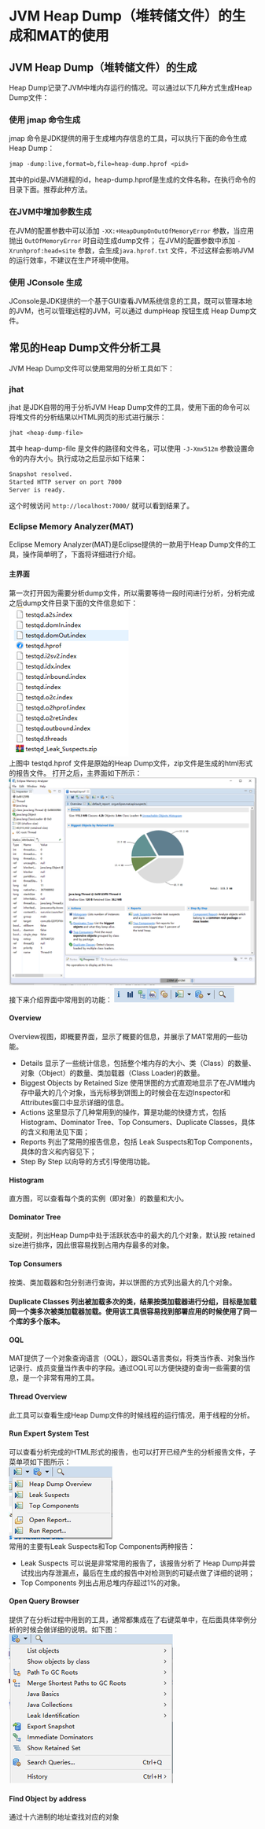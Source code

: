 # JVM Heap Dump（堆转储文件）的生成和MAT的使用
## JVM Heap Dump（堆转储文件）的生成
Heap Dump记录了JVM中堆内存运行的情况。可以通过以下几种方式生成Heap Dump文件：
### 使用 jmap 命令生成
jmap 命令是JDK提供的用于生成堆内存信息的工具，可以执行下面的命令生成Heap Dump：
```shell
jmap -dump:live,format=b,file=heap-dump.hprof <pid>
```
其中的pid是JVM进程的id，heap-dump.hprof是生成的文件名称，在执行命令的目录下面。推荐此种方法。
### 在JVM中增加参数生成
在JVM的配置参数中可以添加 `-XX:+HeapDumpOnOutOfMemoryError` 参数，当应用抛出 `OutOfMemoryError` 时自动生成dump文件；
在JVM的配置参数中添加 `-Xrunhprof:head=site` 参数，会生成`java.hprof.txt` 文件，不过这样会影响JVM的运行效率，不建议在生产环境中使用。
### 使用 JConsole 生成
JConsole是JDK提供的一个基于GUI查看JVM系统信息的工具，既可以管理本地的JVM，也可以管理远程的JVM，可以通过 dumpHeap 按钮生成 Heap Dump文件。

## 常见的Heap Dump文件分析工具
JVM Heap Dump文件可以使用常用的分析工具如下：
### jhat
jhat 是JDK自带的用于分析JVM Heap Dump文件的工具，使用下面的命令可以将堆文件的分析结果以HTML网页的形式进行展示：
```
jhat <heap-dump-file>
```
其中 heap-dump-file 是文件的路径和文件名，可以使用 `-J-Xmx512m` 参数设置命令的内存大小。执行成功之后显示如下结果：
```
Snapshot resolved.
Started HTTP server on port 7000
Server is ready.
```
这个时候访问 `http://localhost:7000/` 就可以看到结果了。

### Eclipse Memory Analyzer(MAT)
Eclipse Memory Analyzer(MAT)是Eclipse提供的一款用于Heap Dump文件的工具，操作简单明了，下面将详细进行介绍。
#### 主界面
第一次打开因为需要分析dump文件，所以需要等待一段时间进行分析，分析完成之后dump文件目录下面的文件信息如下：  
<img src="img\MAT1.png"/>  
上图中 testqd.hprof 文件是原始的Heap Dump文件，zip文件是生成的html形式的报告文件。
打开之后，主界面如下所示：
<img src="img/MAT2.png">  
接下来介绍界面中常用到的功能：
<img src="img/MAT3.png">  

#### Overview
Overview视图，即概要界面，显示了概要的信息，并展示了MAT常用的一些功能。  

- Details 显示了一些统计信息，包括整个堆内存的大小、类（Class）的数量、对象（Object）的数量、类加载器（Class Loader)的数量。
- Biggest Objects by Retained Size 使用饼图的方式直观地显示了在JVM堆内存中最大的几个对象，当光标移到饼图上的时候会在左边Inspector和Attributes窗口中显示详细的信息。
- Actions 这里显示了几种常用到的操作，算是功能的快捷方式，包括 Histogram、Dominator Tree、Top Consumers、Duplicate Classes，具体的含义和用法见下面；
- Reports 列出了常用的报告信息，包括 Leak Suspects和Top Components，具体的含义和内容见下；
- Step By Step 以向导的方式引导使用功能。
  
#### Histogram
直方图，可以查看每个类的实例（即对象）的数量和大小。
#### Dominator Tree
支配树，列出Heap Dump中处于活跃状态中的最大的几个对象，默认按 retained size进行排序，因此很容易找到占用内存最多的对象。
#### Top Consumers 
按类、类加载器和包分别进行查询，并以饼图的方式列出最大的几个对象。
#### Duplicate Classes 列出被加载多次的类，结果按类加载器进行分组，目标是加载同一个类多次被类加载器加载。使用该工具很容易找到部署应用的时候使用了同一个库的多个版本。
#### OQL
MAT提供了一个对象查询语言（OQL），跟SQL语言类似，将类当作表、对象当作记录行、成员变量当作表中的字段。通过OQL可以方便快捷的查询一些需要的信息，是一个非常有用的工具。
#### Thread Overview
此工具可以查看生成Heap Dump文件的时候线程的运行情况，用于线程的分析。
#### Run Expert System Test
可以查看分析完成的HTML形式的报告，也可以打开已经产生的分析报告文件，子菜单项如下图所示：  
<img src="img/MAT4.png">   
常用的主要有Leak Suspects和Top Components两种报告：
- Leak Suspects 可以说是非常常用的报告了，该报告分析了 Heap Dump并尝试找出内存泄漏点，最后在生成的报告中对检测到的可疑点做了详细的说明；
- Top Components 列出占用总堆内存超过1%的对象。  

#### Open Query Browser
提供了在分析过程中用到的工具，通常都集成在了右键菜单中，在后面具体举例分析的时候会做详细的说明。如下图：  
<img src="img/MAT5.png">  
#### Find Object by address
通过十六进制的地址查找对应的对象

